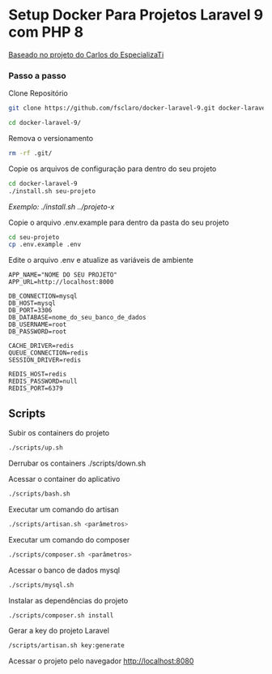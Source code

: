 # Setup Docker Para Projetos Laravel 9 com PHP 8
[Baseado no projeto do Carlos do EspecializaTi](https://github.com/especializati/setup-docker-laravel)

### Passo a passo
Clone Repositório
```sh
git clone https://github.com/fsclaro/docker-laravel-9.git docker-laravel-9
```

```sh
cd docker-laravel-9/
```


Remova o versionamento
```sh
rm -rf .git/
```

Copie os arquivos de configuração para dentro do seu projeto
```sh
cd docker-laravel-9
./install.sh seu-projeto
```
*Exemplo: ./install.sh ../projeto-x*


Copie o arquivo .env.example para dentro da pasta do seu projeto
```sh
cd seu-projeto
cp .env.example .env
```

Edite o arquivo .env e atualize as variáveis de ambiente
```dosini
APP_NAME="NOME DO SEU PROJETO"
APP_URL=http://localhost:8000

DB_CONNECTION=mysql
DB_HOST=mysql
DB_PORT=3306
DB_DATABASE=nome_do_seu_banco_de_dados
DB_USERNAME=root
DB_PASSWORD=root

CACHE_DRIVER=redis
QUEUE_CONNECTION=redis
SESSION_DRIVER=redis

REDIS_HOST=redis
REDIS_PASSWORD=null
REDIS_PORT=6379
```

## Scripts

Subir os containers do projeto
```sh
./scripts/up.sh
```

Derrubar os containers
./scripts/down.sh

Acessar o container do aplicativo
```sh
./scripts/bash.sh
```

Executar um comando do artisan
```sh
./scripts/artisan.sh <parâmetros>
```

Executar um comando do composer
```sh
./scripts/composer.sh <parâmetros>
```

Acessar o banco de dados mysql
```sh
./scripts/mysql.sh
```


Instalar as dependências do projeto
```sh
./scripts/composer.sh install
```


Gerar a key do projeto Laravel
```sh
/scripts/artisan.sh key:generate
```


Acessar o projeto pelo navegador
[http://localhost:8080](http://localhost:8080)
